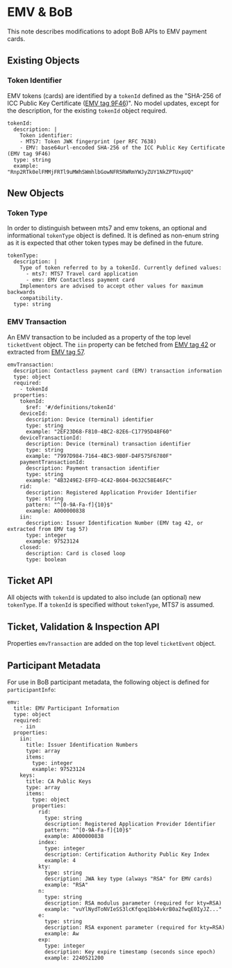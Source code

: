# EMV & BoB

This note describes modifications to adopt BoB APIs to EMV payment cards.


## Existing Objects

### Token Identifier

EMV tokens (cards) are identified by a `tokenId` defined as the "SHA-256 of ICC Public Key Certificate ([EMV tag 9F46](https://emvlab.org/emvtags/show/t9F46/))". No model updates, except for the description, for the existing `tokenId` object required.

    tokenId:
      description: |
        Token identifier:
        - MTS7: Token JWK fingerprint (per RFC 7638)
        - EMV: base64url-encoded SHA-256 of the ICC Public Key Certificate (EMV tag 9F46)
      type: string
      example: "Rnp2RTk0elFMMjFRTl9uMWhSWmhlbGowNFR5RWRmYWJyZUY1NkZPTUxpUQ"


## New Objects

### Token Type

In order to distinguish between mts7 and emv tokens, an optional and informational `tokenType` object is defined. It is defined as non-enum string as it is expected that other token types may be defined in the future.

    tokenType:
      description: |
        Type of token referred to by a tokenId. Currently defined values:
          - mts7: MTS7 Travel card application
          - emv: EMV Contactless payment card
        Implementors are advised to accept other values for maximum backwards
        compatibility.
      type: string


### EMV Transaction

An EMV transaction to be included as a property of the top level `ticketEvent` object. The `iin` property can be fetched from [EMV tag 42](https://emvlab.org/emvtags/show/t42/) or extracted from [EMV tag 57](https://emvlab.org/emvtags/show/t57/).

    emvTransaction:
      description: Contactless payment card (EMV) transaction information
      type: object
      required:
        - tokenId
      properties:
        tokenId:
          $ref: '#/definitions/tokenId'
        deviceId:
          description: Device (terminal) identifier
          type: string
          example: "2EF23D68-F810-4BC2-82E6-C17795D48F60"
        deviceTransactionId:
          description: Device (terminal) transaction identifier
          type: string
          example: "7997D984-7164-4BC3-9B0F-D4F575F6780F"
        paymentTransactionId:
          description: Payment transaction identifier
          type: string
          example: "4B3249E2-EFFD-4C42-B604-D632C58E46FC"
        rid:
          description: Registered Application Provider Identifier
          type: string
          pattern: "^[0-9A-Fa-f]{10}$"
          example: A000000838
        iin:
          description: Issuer Identification Number (EMV tag 42, or extracted from EMV tag 57)
          type: integer
          example: 97523124
        closed:
          description: Card is closed loop
          type: boolean


## Ticket API

All objects with `tokenId` is updated to also include (an optional) new `tokenType`. If a `tokenId` is specified without `tokenType`, MTS7 is assumed.


## Ticket, Validation & Inspection API

Properties `emvTransaction` are added on the top level `ticketEvent` object.


## Participant Metadata

For use in BoB participant metadata, the following object is defined for `participantInfo`:

    emv:
      title: EMV Participant Information
      type: object
      required:
        - iin
      properties:
        iin:
          title: Issuer Identification Numbers
          type: array
          items:
            type: integer
            example: 97523124
        keys:
          title: CA Public Keys
          type: array
          items:
            type: object
            properties:
              rid:
                type: string
                description: Registered Application Provider Identifier
                pattern: "^[0-9A-Fa-f]{10}$"
                example: A000000838
              index:
                type: integer
                description: Certification Authority Public Key Index
                example: 4
              kty:
                type: string
                description: JWA key type (always "RSA" for EMV cards)
                example: "RSA"
              n:
                type: string
                description: RSA modulus parameter (required for kty=RSA)
                example: "vuYlNydToNVIeSS3lcKfqoq1bb4vkrB0a2fwqE0IyJZ..."
              e:
                type: string
                description: RSA exponent parameter (required for kty=RSA)
                example: Aw
              exp:
                type: integer
                description: Key expire timestamp (seconds since epoch)
                example: 2240521200
